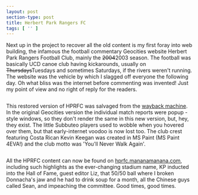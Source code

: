 ```yaml
---
layout: post
section-type: post
title: Herbert Park Rangers FC
tags: [ '' ]
---
```


Next up in the project to recover all the old content is my first foray into web building, the infamous the football commentary Geocities website Herbert Park Rangers Football Club, mainly the ~~2004~~2003 season. The football was basically UCD canoe club having kickarounds, usually on  ~~Thursdays~~Tuesdays and sometimes Saturdays, if the rivers weren't running. The website was the vehicle by which I slagged off everyone the following day. Oh what bliss was the internet before commenting was invented! Just my point of view and no right of reply for the readers.

<img src="{{site.baseurl}}/img/HPRFC_logo.gif" alt="">

This restored version of HPRFC was salvaged from the [wayback machine](https://archive.org). In the original Geocities version the individual match reports were popup -style windows, so they don't render the same in this new version, but, hey, they exist. The little Subbuteo players used to wobble when you hovered over them, but that early-internet voodoo is now lost too. The club crest featuring Costa Rican Kevin Keegan was created in MS Paint (MS Paint 4EVA!) and the club motto was 'You'll Never Walk Again'.

<img src="{{site.baseurl}}/img/subbuteo.png" alt="">

All the HPRFC content can now be found on [hprfc.mananamanana.com](https://hprfc.mananamanana.com), including such highlights as the ever-changing stadium name, KP inducted into the Hall of Fame, guest editor Liz, that 50/50 ball where I broken Donnacha's jaw and he had to drink soup for a month, all the Chinese guys called Sean, and impeaching the committee. Good times, good times.
